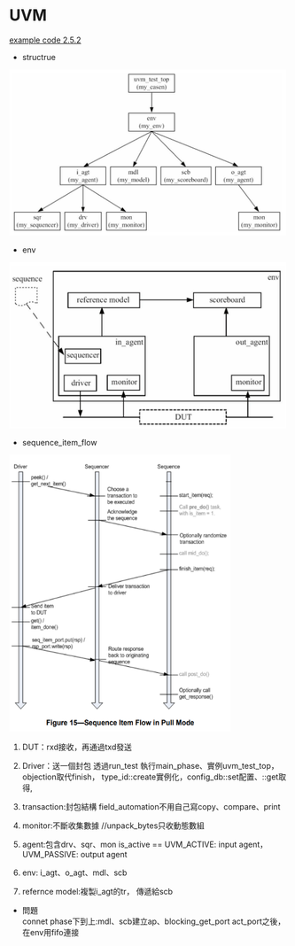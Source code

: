 # UVM

[example code 2.5.2](https://github.com/819george/UVM/tree/main/2.5.2)

- structrue  
<img src="https://github.com/819george/UVM/blob/main/images/UVM.png" width="500" height="300"/>

- env  
<img src="https://github.com/819george/UVM/blob/main/images/UVM_sequence.png" width="500" height="300"/>

- sequence_item_flow  
<img src="https://github.com/819george/UVM/blob/main/images/sequence_item_flow.png" width="400" height="500"/>

1. DUT：rxd接收，再通過txd發送
2. Driver：送一個封包
透過run_test 執行main_phase、實例uvm_test_top，objection取代finish，
type_id::create實例化，config_db::set配置、::get取得,
3. transaction:封包結構
field_automation不用自己寫copy、compare、print
4. monitor:不斷收集數據
//unpack_bytes只收動態數組
5. agent:包含drv、sqr、mon
is_active == UVM_ACTIVE: input agent， UVM_PASSIVE: output agent

6. env: i_agt、o_agt、mdl、scb
7. refernce model:複製i_agt的tr， 傳遞給scb  

- 問題  
connet phase下到上:mdl、scb建立ap、blocking_get_port act_port之後，在env用fifo連接
